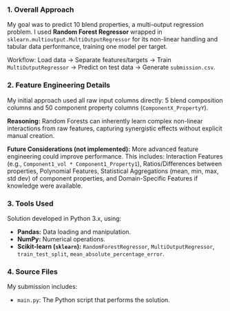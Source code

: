
### 1. Overall Approach

My goal was to predict 10 blend properties, a multi-output regression problem. I used **Random Forest Regressor** wrapped in `sklearn.multioutput.MultiOutputRegressor` for its non-linear handling and tabular data performance, training one model per target.

Workflow: Load data -> Separate features/targets -> Train `MultiOutputRegressor` -> Predict on test data -> Generate `submission.csv`.


### 2. Feature Engineering Details

My initial approach used all raw input columns directly: 5 blend composition columns and 50 component property columns (`ComponentX_PropertyY`).

**Reasoning:** Random Forests can inherently learn complex non-linear interactions from raw features, capturing synergistic effects without explicit manual creation.

**Future Considerations (not implemented):** More advanced feature engineering could improve performance. This includes: Interaction Features (e.g., `Component1_vol * Component1_Property1`), Ratios/Differences between properties, Polynomial Features, Statistical Aggregations (mean, min, max, std dev) of component properties, and Domain-Specific Features if knowledge were available.


### 3. Tools Used

Solution developed in Python 3.x, using:
* **Pandas:** Data loading and manipulation.
* **NumPy:** Numerical operations.
* **Scikit-learn (`sklearn`):** `RandomForestRegressor`, `MultiOutputRegressor`, `train_test_split`, `mean_absolute_percentage_error`.


### 4. Source Files

My submission includes:
* `main.py`: The Python script that performs the solution.
```